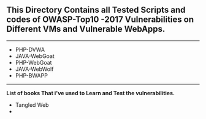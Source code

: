 ## This Directory Contains all Tested Scripts and codes of OWASP-Top10 -2017 Vulnerabilities on Different VMs and Vulnerable WebApps.
****
<ul>
<li>PHP-DVWA</li>
<li>JAVA-WebGoat</li>
<li>PHP-WebGoat</li>
<li>JAVA-WebWolf</li>
<li>PHP-BWAPP</li>
</ul>
<hr>
<Strong>List of books That i've used to Learn and Test the vulnerabilities.</strong>
<ul>
<li>Tangled Web</li>
<li></li>
</ul>
